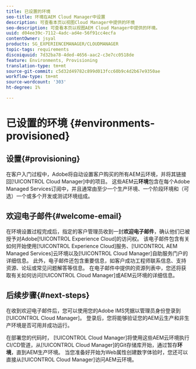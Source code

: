 ```yaml
---
title: 已设置的环境
seo-title: 环境在AEM Cloud Manager中设置
description: 可查看本页以视图Cloud Manager中提供的环境
seo-description: 可查看本页以视图AEM Cloud Manager中提供的环境。
uuid: d04ee39c-7112-4adc-ad4e-56f91cc4ecfa
contentOwner: jsyal
products: SG_EXPERIENCEMANAGER/CLOUDMANAGER
topic-tags: requirements
discoiquuid: 7d32ba78-4ded-4656-aac2-c3e7cc0518de
feature: Environments, Provisioning
translation-type: tm+mt
source-git-commit: c5d32d49782c899d013fcc60b9c4d2b67e9350ae
workflow-type: tm+mt
source-wordcount: '303'
ht-degree: 1%

---
```



# 已设置的环境 {#environments-provisioned}

## 设置{#provisioning}

在客户入门过程中，Adobe将自动设置客户购买的所有AEM云环境，并将其链接回[!UICONTROL Cloud Manager]中的项目。 这些AEM云&#x200B;**环境**&#x200B;包含在每个Adobe Managed Services订阅中，并且通常由至少一个生产环境、一个阶段环境和（可选）一个或多个开发或测试环境组成。

## 欢迎电子邮件{#welcome-email}

在环境设置过程完成后，指定的客户管理员收到一封&#x200B;**欢迎电子邮件**，确认他们已被授予对Adobe[!UICONTROL Experience Cloud]的访问权。 该电子邮件包含有关如何开始使用[!UICONTROL Experience Cloud]服务、[!UICONTROL AEM Managed Services]云环境以及[!UICONTROL Cloud Manager]自助服务门户的详细信息。 此外，电子邮件还包含重要信息，如客户成功工程师联系信息、支持资源、论坛或常见问题解答等信息。 在电子邮件中提供的资源列表中，您还将获取有关如何访问[!UICONTROL Cloud Manager]或AEM云环境的详细信息。

## 后续步骤{#next-steps}

在收到欢迎电子邮件后，您可以使用您的Adobe IMS凭据以管理员身份登录到[!UICONTROL Cloud Manager]。 登录后，您将能够验证您的AEM云生产和非生产环境是否可用并成功运行。

在部署您的代码时， [!UICONTROL Cloud Manager]将使用这些AEM云环境执行CI/CD管道，从[!UICONTROL Cloud Manager]的Git存储库开始，通过暂存&#x200B;**环境**，直到AEM生产环境。 当您准备好开始为Web属性创建数字体验时，您还可以直接从[!UICONTROL Cloud Manager]访问AEM云环境。
